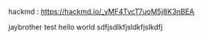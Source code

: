 hackmd : https://hackmd.io/_yMF4TvcT7uoM5j8K3nBEA

jaybrother test
hello world
sdfjsdlkfjsldkfjslkdfj